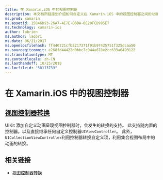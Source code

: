```yaml
---
title: 在 Xamarin.iOS 中的视图控制器
description: 本文档所链接到介绍如何自定义在 Xamarin.iOS 中的视图控制器之间的动画的转换指南。
ms.prod: xamarin
ms.assetid: 15846D93-26A7-4E7E-B6DA-8E20FCD995E7
ms.technology: xamarin-ios
author: lobrien
ms.author: laobri
ms.date: 06/21/2017
ms.openlocfilehash: ff440721cfb3217371f91b97425751f325dcaa50
ms.sourcegitcommit: e268fd44422d0bbc7c944a678e2cc633a0493122
ms.translationtype: MT
ms.contentlocale: zh-CN
ms.lasthandoff: 10/25/2018
ms.locfileid: "50113739"
---
```

# <a name="view-controllers-in-xamarinios"></a>在 Xamarin.iOS 中的视图控制器

## <a name="view-controller-transitionstransitionsmd"></a>[视图控制器转换](transitions.md)

UIKit 添加自定义动画呈现视图控制器时，会发生的转换的支持。 此支持随内置的控制器，以及直接继承任何自定义控制器`UIViewController`。 此外，`UICollectionViewController`利用控制器转换自定义项，利用集合视图布局中的动画的转换。

## <a name="related-links"></a>相关链接

- [视图控制器转换](~/ios/user-interface/ios-ui/view-controllers/transitions.md)
